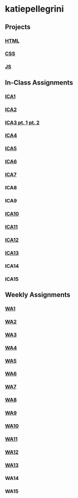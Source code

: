 # katiepellegrini


## Projects

### [HTML](https://katiepelle.github.io/katiepellegrini/html-midterm.html)
    
### [CSS](https://katiepelle.github.io/katiepellegrini/css/midterm.html)
    
### [JS](https://katiepelle.github.io/katiepellegrini/js/assignment13.html)
    
## In-Class Assignments
        
### [ICA1](https://katiepelle.github.io/katiepellegrini/ica/ica1.html)
        
### [ICA2](https://katiepelle.github.io/katiepellegrini/ica/ica2.html)
        
### [ICA3 pt. 1](https://katiepelle.github.io/katiepellegrini/ica/ica3a.html) [pt. 2](https://katiepelle.github.io/katiepellegrini/ica/ica3b.html)
    
### [ICA4](https://katiepelle.github.io/katiepellegrini/ica/ica4.html)
        
### [ICA5](https://katiepelle.github.io/katiepellegrini/ica/ica5.html)
            
### [ICA6](https://katiepelle.github.io/katiepellegrini/ica/ica6/ica6-part1.html)
        
### [ICA7](https://katiepelle.github.io/katiepellegrini/ica/ica7.html)
        
### ICA8 
    
### ICA9
        
### [ICA10](https://katiepelle.github.io/katiepellegrini/ica/ica10.html)
            
### [ICA11](https://katiepelle.github.io/katiepellegrini/ica/ica11/ica11.html)
        
### [ICA12](https://katiepelle.github.io/katiepellegrini/ica/ica12/ica12.html)
        
### [ICA13](https://katiepelle.github.io/katiepellegrini/ica/wa13/wa13.html)
    
### ICA14
        
### ICA15
    
## Weekly Assignments

### [WA1](https://katiepelle.github.io/katiepellegrini/wa/wa1.html)
    
### [WA2](https://katiepelle.github.io/katiepellegrini/wa/wa2.html)
    
### [WA3](https://katiepelle.github.io/katiepellegrini/wa/wa3.html)
    
### [WA4](https://katiepelle.github.io/katiepellegrini/wa/wa4.html)
    
### [WA5](https://katiepelle.github.io/katiepellegrini/wa/wa5.html)
    
### [WA6](https://katiepelle.github.io/katiepellegrini/wa/wa6.html)
    
### [WA7](https://katiepelle.github.io/katiepellegrini/wa/wa7/wa7.html)
    
### [WA8](https://katiepelle.github.io/katiepellegrini/wa/wa8.html)
    
### [WA9](https://katiepelle.github.io/katiepellegrini/wa/wa9.html)
    
### [WA10](https://katiepelle.github.io/katiepellegrini/wa/wa10/assignment9.html)
    
### [WA11](https://katiepelle.github.io/katiepellegrini/wa/wa11/wa11.html)
    
### [WA12](https://katiepelle.github.io/katiepellegrini/wa/wa12/wa12.html)
    
### [WA13](https://katiepelle.github.io/katiepellegrini/js/assignment13.html)
    
### WA14
    
### WA15
